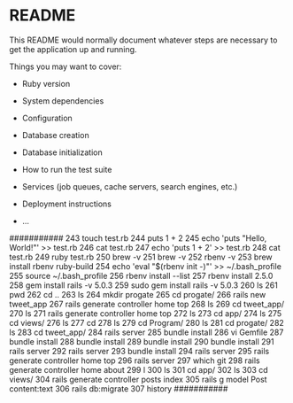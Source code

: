 # README

This README would normally document whatever steps are necessary to get the
application up and running.

Things you may want to cover:

* Ruby version

* System dependencies

* Configuration

* Database creation

* Database initialization

* How to run the test suite

* Services (job queues, cache servers, search engines, etc.)

* Deployment instructions

* ...

###########
243  touch test.rb
244  puts 1 + 2
245  echo 'puts "Hello, World!"' >> test.rb
246  cat test.rb
247  echo 'puts 1 + 2' >> test.rb
248  cat test.rb
249  ruby test.rb
250  brew -v
251  brew -v
252  rbenv -v
253  brew install rbenv ruby-build
254  echo 'eval "$(rbenv init -)"' >> ~/.bash_profile
255  source ~/.bash_profile
256  rbenv install --list
257  rbenv install 2.5.0
258  gem install rails -v 5.0.3
259  sudo gem install rails -v 5.0.3
260  ls
261  pwd
262  cd ..
263  ls
264  mkdir progate
265  cd progate/
266  rails new tweet_app
267  rails generate controller home top
268  ls
269  cd tweet_app/
270  ls
271  rails generate controller home top
272  ls
273  cd app/
274  ls
275  cd views/
276  ls
277  cd
278  ls
279  cd Program/
280  ls
281  cd progate/
282  ls
283  cd tweet_app/
284  rails server
285  bundle install
286  vi Gemfile
287  bundle install
288  bundle install
289  bundle install
290  bundle install
291  rails server
292  rails server
293  bundle install
294  rails server
295  rails generate controller home top
296  rails server
297  which git
298  rails generate controller home about
299  l
300  ls
301  cd app/
302  ls
303  cd views/
304  rails generate controller posts index
305  rails g model Post content:text
306  rails db:migrate
307  history
###########
